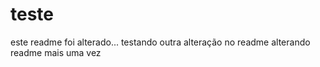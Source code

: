 # teste

este readme foi alterado...
testando outra alteração no readme
alterando readme
mais uma vez
